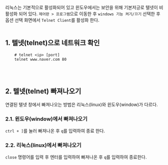 리눅스는 기본적으로 활성화되어 있고 윈도우에서는 보안을 위해 기본저긍로 텔넷이 비활성화 되어 있다. 
`제어판 > 프로그램`으로 이동한 후 `windows 기능 켜기/끄기` 선택한 후 옵션 선택 화면에서 `Telnet Client`를 활성화 한다. 
<br><br>

## 1. 텔넷(telnet)으로 네트워크 확인
~~~
    # telnet <ip> [port]
    telnet www.naver.com 80
~~~
<br><br>

## 2. 텔넷(telnet) 빠져나오기 
연결된 텔넷 창에서 빠져나오는 방법은 리눅스(linux)와 윈도우(window)가 다르다.

### 2.1. 윈도우(window)에서 빠져나오기 

`ctrl + ]`를 눌러 빠져나온 후  `q`를 입력하여 종료 한다. 

### 2.2. 리눅스(linux)에서 빠져나오기 
`close` 명령어를 입력 후 엔터를 입력하여 빠져나온 후  `q`를 입력하여 종료한다.
